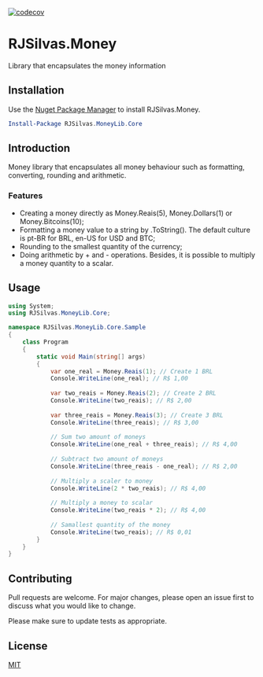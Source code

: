 [![codecov](https://codecov.io/gh/renatojsilvas/RJSilvas.Money/branch/master/graph/badge.svg?token=Oj3jIL6EgU)](https://codecov.io/gh/renatojsilvas/RJSilvas.Money)

# RJSilvas.Money
Library that encapsulates the money information

## Installation

Use the [Nuget Package Manager](https://www.nuget.org/) to install RJSilvas.Money.

```powershell
Install-Package RJSilvas.MoneyLib.Core
```

## Introduction

Money library that encapsulates all money behaviour such as formatting, converting, rounding and arithmetic.

### Features

- Creating a money directly as Money.Reais(5), Money.Dollars(1) or Money.Bitcoins(10);
- Formatting a money value to a string by .ToString(). The default culture is pt-BR for BRL, en-US for USD and BTC;
- Rounding to the smallest quantity of the currency;
- Doing arithmetic by + and - operations. Besides, it is possible to multiply a money quantity to a scalar.


## Usage

```csharp
using System;
using RJSilvas.MoneyLib.Core;

namespace RJSilvas.MoneyLib.Core.Sample
{
    class Program
    {
        static void Main(string[] args)
        {
            var one_real = Money.Reais(1); // Create 1 BRL
            Console.WriteLine(one_real); // R$ 1,00
            
            var two_reais = Money.Reais(2); // Create 2 BRL
            Console.WriteLine(two_reais); // R$ 2,00
            
            var three_reais = Money.Reais(3); // Create 3 BRL
            Console.WriteLine(three_reais); // R$ 3,00           
           
            // Sum two amount of moneys
            Console.WriteLine(one_real + three_reais); // R$ 4,00
            
            // Subtract two amount of moneys
            Console.WriteLine(three_reais - one_real); // R$ 2,00
            
            // Multiply a scaler to money
            Console.WriteLine(2 * two_reais); // R$ 4,00
            
            // Multiply a money to scalar
            Console.WriteLine(two_reais * 2); // R$ 4,00
            
            // Samallest quantity of the money
            Console.WriteLine(two_reais); // R$ 0,01
        }
    }
}
```

## Contributing
Pull requests are welcome. For major changes, please open an issue first to discuss what you would like to change.

Please make sure to update tests as appropriate.

## License
[MIT](https://choosealicense.com/licenses/mit/)
